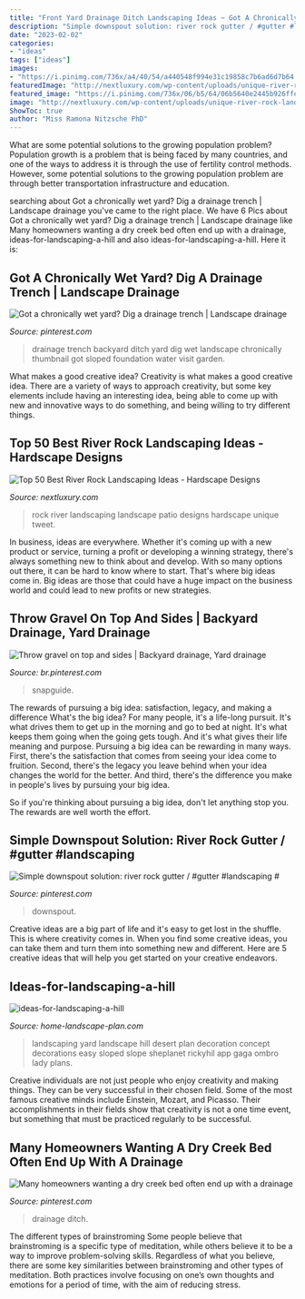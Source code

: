 ```yaml
---
title: "Front Yard Drainage Ditch Landscaping Ideas ~ Got A Chronically Wet Yard? Dig A Drainage Trench"
description: "Simple downspout solution: river rock gutter / #gutter #landscaping #"
date: "2023-02-02"
categories:
- "ideas"
tags: ["ideas"]
images:
- "https://i.pinimg.com/736x/a4/40/54/a440548f994e31c19858c7b6ad6d7b64.jpg"
featuredImage: "http://nextluxury.com/wp-content/uploads/unique-river-rock-landscape-contemporary-patio-ideas-1.png"
featured_image: "https://i.pinimg.com/736x/06/b5/64/06b5640e2445b926ffe72e492510e694.jpg"
image: "http://nextluxury.com/wp-content/uploads/unique-river-rock-landscape-contemporary-patio-ideas-1.png"
ShowToc: true
author: "Miss Ramona Nitzsche PhD"
---
```



What are some potential solutions to the growing population problem?
Population growth is a problem that is being faced by many countries, and one of the ways to address it is through the use of fertility control methods. However, some potential solutions to the growing population problem are through better transportation infrastructure and education.

	

		
searching about Got a chronically wet yard? Dig a drainage trench | Landscape drainage you've came to the right place. We have 6 Pics about Got a chronically wet yard? Dig a drainage trench | Landscape drainage like Many homeowners wanting a dry creek bed often end up with a drainage, ideas-for-landscaping-a-hill and also ideas-for-landscaping-a-hill. Here it is:
		
    
## Got A Chronically Wet Yard? Dig A Drainage Trench | Landscape Drainage

<img loading=lazy src="https://i.pinimg.com/736x/a4/40/54/a440548f994e31c19858c7b6ad6d7b64.jpg" onerror="this.onerror=null;this.src='https://tse2.mm.bing.net/th?id=OIP.1Lczg7B_txRFd6ksGxWZvgHaJ3&amp;pid=15.1';" alt="Got a chronically wet yard? Dig a drainage trench | Landscape drainage">

_Source: pinterest.com_

>drainage trench backyard ditch yard dig wet landscape chronically thumbnail got sloped foundation water visit garden. 

	

What makes a good creative idea?
Creativity is what makes a good creative idea. There are a variety of ways to approach creativity, but some key elements include having an interesting idea, being able to come up with new and innovative ways to do something, and being willing to try different things.

    
## Top 50 Best River Rock Landscaping Ideas - Hardscape Designs

<img loading=lazy src="http://nextluxury.com/wp-content/uploads/unique-river-rock-landscape-contemporary-patio-ideas-1.png" onerror="this.onerror=null;this.src='https://tse4.mm.bing.net/th?id=OIP.EdOL8LMgY3BEfkdmeODcjgAAAA&amp;pid=15.1';" alt="Top 50 Best River Rock Landscaping Ideas - Hardscape Designs">

_Source: nextluxury.com_

>rock river landscaping landscape patio designs hardscape unique tweet. 

	

In business, ideas are everywhere. Whether it's coming up with a new product or service, turning a profit or developing a winning strategy, there's always something new to think about and develop. With so many options out there, it can be hard to know where to start. That's where big ideas come in. Big ideas are those that could have a huge impact on the business world and could lead to new profits or new strategies.

    
## Throw Gravel On Top And Sides | Backyard Drainage, Yard Drainage

<img loading=lazy src="https://i.pinimg.com/736x/07/69/cb/0769cb2e06a289108205f1dab80bfabe.jpg" onerror="this.onerror=null;this.src='https://tse2.mm.bing.net/th?id=OIP.Rp1J8B2Wzna9b4J3JmmrdAHaJ3&amp;pid=15.1';" alt="Throw gravel on top and sides | Backyard drainage, Yard drainage">

_Source: br.pinterest.com_

>snapguide. 

	

The rewards of pursuing a big idea: satisfaction, legacy, and making a difference
What's the big idea? For many people, it's a life-long pursuit. It's what drives them to get up in the morning and go to bed at night. It's what keeps them going when the going gets tough. And it's what gives their life meaning and purpose.
 Pursuing a big idea can be rewarding in many ways. First, there's the satisfaction that comes from seeing your idea come to fruition. Second, there's the legacy you leave behind when your idea changes the world for the better. And third, there's the difference you make in people's lives by pursuing your big idea.

So if you're thinking about pursuing a big idea, don't let anything stop you. The rewards are well worth the effort.

    
## Simple Downspout Solution: River Rock Gutter / #gutter #landscaping #

<img loading=lazy src="https://i.pinimg.com/736x/06/b5/64/06b5640e2445b926ffe72e492510e694.jpg" onerror="this.onerror=null;this.src='https://tse3.mm.bing.net/th?id=OIP.I6eSO-AZO3fWVDy4KraUewAAAA&amp;pid=15.1';" alt="Simple downspout solution: river rock gutter / #gutter #landscaping #">

_Source: pinterest.com_

>downspout. 

	

Creative ideas are a big part of life and it's easy to get lost in the shuffle. This is where creativity comes in. When you find some creative ideas, you can take them and turn them into something new and different. Here are 5 creative ideas that will help you get started on your creative endeavors.

    
## Ideas-for-landscaping-a-hill

<img loading=lazy src="http://www.home-landscape-plan.com/images/ideas-for-landscaping-a-hill.JPG" onerror="this.onerror=null;this.src='https://tse3.mm.bing.net/th?id=OIP.TvLQuXNgRD01VthIKo1IzAHaEK&amp;pid=15.1';" alt="ideas-for-landscaping-a-hill">

_Source: home-landscape-plan.com_

>landscaping yard landscape hill desert plan decoration concept decorations easy sloped slope sheplanet rickyhil app gaga ombro lady plans. 

	

Creative individuals are not just people who enjoy creativity and making things. They can be very successful in their chosen field. Some of the most famous creative minds include Einstein, Mozart, and Picasso. Their accomplishments in their fields show that creativity is not a one time event, but something that must be practiced regularly to be successful.

    
## Many Homeowners Wanting A Dry Creek Bed Often End Up With A Drainage

<img loading=lazy src="https://i.pinimg.com/736x/fc/e3/8c/fce38c8b30d1fd9ab361f35073e7b3b3.jpg" onerror="this.onerror=null;this.src='https://tse4.mm.bing.net/th?id=OIP.hundSMmkwf-F23X_e09YswHaJ4&amp;pid=15.1';" alt="Many homeowners wanting a dry creek bed often end up with a drainage">

_Source: pinterest.com_

>drainage ditch. 

	

The different types of brainstroming
Some people believe that brainstroming is a specific type of meditation, while others believe it to be a way to improve problem-solving skills. Regardless of what you believe, there are some key similarities between brainstroming and other types of meditation. Both practices involve focusing on one’s own thoughts and emotions for a period of time, with the aim of reducing stress.

